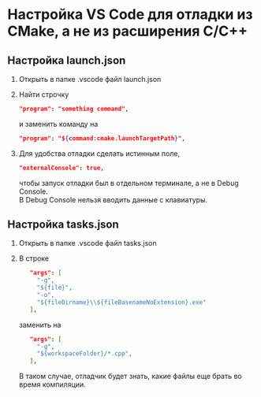 # Настройка VS Code для отладки из CMake, а не из расширения C/C++

## Настройка launch.json

1. Открыть в папке .vscode файл launch.json

2. Найти строчку  

   ~~~json
   "program": "something command",
   ~~~

   и заменить команду на

   ~~~json
   "program": "${command:cmake.launchTargetPath}",
   ~~~

3. Для удобства отладки сделать истинным поле,

   ~~~ json
   "externalConsole": true,
   ~~~

   чтобы запуск отладки был в отдельном терминале, а не в Debug Console.  
   В Debug Console нельзя вводить данные с клавиатуры.

## Настройка tasks.json

1. Открыть в папке .vscode файл tasks.json

2. В строке

   ~~~json
      "args": [
        "-g",
        "${file}",
        "-o",
        "${fileDirname}\\${fileBasenameNoExtension}.exe"
      ],
   ~~~

   заменить на

   ~~~json
      "args": [
        "-g",
        "${workspaceFolder}/*.cpp",
      ],
   ~~~

   В таком случае, отладчик будет знать, какие файлы еще брать во время компиляции.
